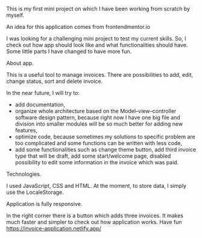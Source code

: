 This is my first mini project on which I have been working from scratch by myself.

An idea for this application comes from frontendmentor.io

I was looking for a challenging mini project to test my current skills. So, I check out how app should look like and what functionalities should have. Some little parts I have changed to have more fun.

About app.

This is a useful tool to manage invoices. There are possibilities to add, edit, change status, sort and delete invoice.

In the near future, I will try to:

- add documentation,
- organize whole architecture based on the Model–view–controller software design pattern, because right now I have one big file and division into smaller modules will be so much better for adding new features,
- optimize code, because sometimes my solutions to specific problem are too complicated and some functions can be written with less code,
- add some functionalities such as change theme button, add third invoice type that will be draft, add some start/welcome page, disabled possibility to edit some information in the invoice which was paid.

Technologies.

I used JavaScript, CSS and HTML. At the moment, to store data, I simply use the LocaleStorage.

Application is fully responsive.

In the right corner there is a button which adds three invoices. It makes much faster and simpler to check out how application works. Have fun https://invoice-application.netlify.app/
